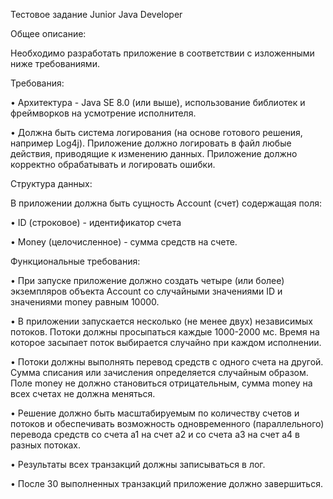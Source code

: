 Тестовое задание Junior Java Developer

Общее описание:

Необходимо разработать приложение в соответствии с изложенными ниже требованиями.

Требования:

•	Архитектура - Java SE 8.0 (или выше), использование библиотек и фреймворков на усмотрение исполнителя.

•	Должна быть система логирования (на основе готового решения, например Log4j). Приложение должно логировать в файл любые действия, 
приводящие к изменению данных. Приложение должно корректно обрабатывать и логировать ошибки.

Структура данных:

В приложении должна быть сущность Account (счет) содержащая поля:

•	ID (строковое) - идентификатор счета

•	Money (целочисленное) - сумма средств на счете.

Функциональные требования:

•	При запуске приложение должно создать четыре (или более) экземпляров объекта Account со случайными значениями ID и значениями money равным 10000.

•	В приложении запускается несколько (не менее двух) независимых потоков. Потоки должны просыпаться каждые 1000-2000 мс. Время на которое засыпает
поток выбирается случайно при каждом исполнении.

•	Потоки должны выполнять перевод средств с одного счета на другой. Сумма списания или зачисления определяется случайным образом. Поле money не должно 
становиться отрицательным, сумма money на всех счетах не должна меняться.

•	Решение должно быть масштабируемым по количеству счетов и потоков и обеспечивать возможность одновременного (параллельного) перевода средств со счета 
a1 на счет a2 и со счета a3 на счет а4 в разных потоках.

•	Результаты всех транзакций должны записываться в лог.

•	После 30 выполненных транзакций приложение должно завершиться.

